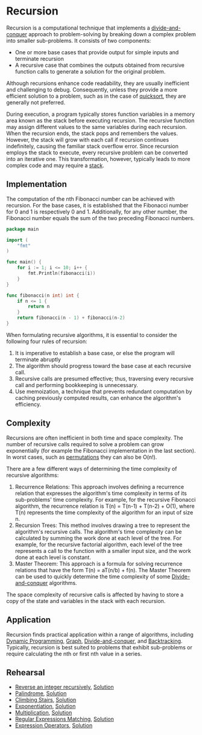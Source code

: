 # Recursion

Recursion is a computational technique that implements a [divide-and-conquer](../dnc) approach to problem-solving by breaking down a complex problem into smaller sub-problems. It consists of two components:

* One or more base cases that provide output for simple inputs and terminate recursion
* A recursive case that combines the outputs obtained from recursive function calls to generate a solution for the original problem.

Although recursions enhance code readability, they are usually inefficient and challenging to debug. Consequently, unless they provide a more efficient solution to a problem, such as in the case of [quicksort](../dnc/quick_sort_test.go), they are generally not preferred.

During execution, a program typically stores function variables in a memory area known as the stack before executing recursion. The recursive function may assign different values to the same variables during each recursion. When the recursion ends, the stack pops and remembers the values. However, the stack will grow with each call if recursion continues indefinitely, causing the familiar stack overflow error. Since recursion employs the stack to execute, every recursive problem can be converted into an iterative one. This transformation, however, typically leads to more complex code and may require a [stack](../stack).

## Implementation

The computation of the nth Fibonacci number can be achieved with recursion. For the base cases, it is established that the Fibonacci number for 0 and 1 is respectively 0 and 1. Additionally, for any other number, the Fibonacci number equals the sum of the two preceding Fibonacci numbers.

```Go
package main

import (
	"fmt"
)

func main() {
	for i := 1; i <= 10; i++ {
		fmt.Println(fibonacci(i))
	}
}

func fibonacci(n int) int {
	if n <= 1 {
		return n
	}
	return fibonacci(n - 1) + fibonacci(n-2)
}
```

When formulating recursive algorithms, it is essential to consider the following four rules of recursion:

1. It is imperative to establish a base case, or else the program will terminate abruptly
2. The algorithm should progress toward the base case at each recursive call.
3. Recursive calls are presumed effective; thus, traversing every recursive call and performing bookkeeping is unnecessary.
4. Use memoization, a technique that prevents redundant computation by caching previously computed results, can enhance the algorithm's efficiency.

## Complexity

Recursions are often inefficient in both time and space complexity. The number of recursive calls required to solve a problem can grow exponentially (for example the Fibonacci implementation in the last section). In worst cases, such as [permutations](../backtracking/permutations_test.go) they can also be O(n!).

There are a few different ways of determining the time complexity of recursive algorithms:

1. Recurrence Relations: This approach involves defining a recurrence relation that expresses the algorithm's time complexity in terms of its sub-problems' time complexity. For example, for the recursive Fibonacci algorithm, the recurrence relation is T(n) = T(n-1) + T(n-2) + O(1), where T(n) represents the time complexity of the algorithm for an input of size n.
2. Recursion Trees: This method involves drawing a tree to represent the algorithm's recursive calls. The algorithm's time complexity can be calculated by summing the work done at each level of the tree. For example, for the recursive factorial algorithm, each level of the tree represents a call to the function with a smaller input size, and the work done at each level is constant.
3. Master Theorem: This approach is a formula for solving recurrence relations that have the form T(n) = aT(n/b) + f(n). The Master Theorem can be used to quickly determine the time complexity of some [Divide-and-conquer](../dnc) algorithms.

The space complexity of recursive calls is affected by having to store a copy of the state and variables in the stack with each recursion.

## Application

Recursion finds practical application within a range of algorithms, including [Dynamic Programming](../dp), [Graph](../graph), [Divide-and-conquer](../dnc), and [Backtracking](../backtracking). Typically, recursion is best suited to problems that exhibit sub-problems or require calculating the nth or first nth value in a series.

## Rehearsal

* [Reverse an integer recursively](./reverse_number_test.go), [Solution](./reverse_number.go)
* [Palindrome](./is_palindrome_test.go), [Solution](./is_palindrome.go)
* [Climbing Stairs](./climbing_stairs_test.go), [Solution](./climbing_stairs.go)
* [Exponentiation](./exponentiation_test.go), [Solution](./exponentiation.go)
* [Multiplication](./multiplication_test.go), [Solution](./multiplication.go)
* [Regular Expressions Matching](./regular_expressions_test.go), [Solution](./regular_expressions.go)
* [Expression Operators](./expression_operators_test.go), [Solution](./expression_operators.go)
